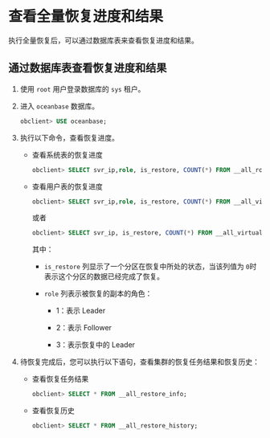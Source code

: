 查看全量恢复进度和结果 
================================

执行全量恢复后，可以通过数据库表来查看恢复进度和结果。

通过数据库表查看恢复进度和结果 
------------------------------------

1. 使用 `root` 用户登录数据库的 `sys` 租户。

   

2. 进入 `oceanbase` 数据库。

   ```sql
   obclient> USE oceanbase;
   ```

   

3. 执行以下命令，查看恢复进度。

   * 查看系统表的恢复进度

     ```sql
     obclient> SELECT svr_ip,role, is_restore, COUNT(*) FROM __all_root_table as a, (SELECT value FROM __all_restore_info WHERE name='<目标租户名>') AS b WHERE a.tenant_id=b.value GROUP BY role, is_restore, svr_ip ORDER BY svr_ip, is_restore;
     ```

     
   
   * 查看用户表的恢复进度

     ```sql
     obclient> SELECT svr_ip,role, is_restore, COUNT(*) FROM __all_virtual_meta_table AS a, (SELECT value FROM __all_restore_info WHERE name='<目标租户名>') AS b WHERE a.tenant_id=b.value GROUP BY role, is_restore, svr_ip ORDER BY svr_ip, is_restore;
     ```

     

     或者

     ```sql
     obclient> SELECT svr_ip, is_restore, COUNT(*) FROM __all_virtual_partition_store_info WHERE tenant_id=<目标租户id> GROUP BY svr_ip,is_restore ORDER BY svr_ip, is_restore;
     ```

     

     其中：
     * `is_restore` 列显示了一个分区在恢复中所处的状态，当该列值为 `0`时表示这个分区的数据已经完成了恢复。

       
     
     * `role` 列表示被恢复的副本的角色：

       * 1：表示 Leader

         
       
       * 2：表示 Follower

         
       
       * 3：表示恢复中的 Leader

         
       

       
     

     
   

   

4. 待恢复完成后，您可以执行以下语句，查看集群的恢复任务结果和恢复历史：

   * 查看恢复任务结果

     ```sql
     obclient> SELECT * FROM __all_restore_info;
     ```

     
   
   * 查看恢复历史

     ```sql
     obclient> SELECT * FROM __all_restore_history;
     ```

     
   

   



